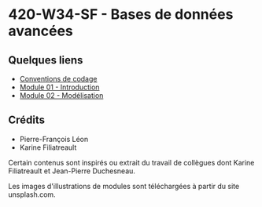 # 420-W34-SF - Bases de données avancées

## Quelques liens

- [Conventions de codage](conventions_codage.md)
- [Module 01 - Introduction](Module01_Introduction/Module01_Introduction_Exercices.md)
- [Module 02 - Modélisation](Module02_Modelisation/Module02_Modelisation_Exercices.md)

## Crédits

- Pierre-François Léon
- Karine Filiatreault

Certain contenus sont inspirés ou extrait du travail de collègues dont Karine Filiatreault et Jean-Pierre Duchesneau.

Les images d'illustrations de modules sont téléchargées à partir du site unsplash.com.
